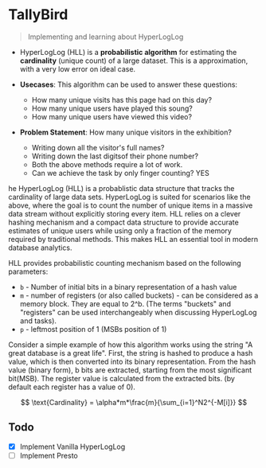 # TallyBird
> Implementing and learning about HyperLogLog

- HyperLogLog (HLL) is a __probabilistic algorithm__ for estimating the __cardinality__ (unique count) of a large dataset. This is a approximation, with a very low error on ideal case.
- __Usecases__: This algorithm can be used to answer these questions:
    - How many unique visits has this page had on this day?
    - How many unique users have played this soung?
    - How many unique users have viewed this video?

- __Problem Statement__: How many unique visitors in the exhibition?
    - Writing down all the visitor's full names?
    - Writing down the last digitsof their phone number?
    - Both the above methods require a lot of work.
    - Can we achieve the task by only finger counting? YES

he HyperLogLog (HLL) is a probablistic data structure that tracks the cardinality of large data sets. HyperLogLog is suited for scenarios like the above, where the goal is to count the number of unique items in a massive data stream without explicitly storing every item. HLL relies on a clever hashing mechanism and a compact data structure to provide accurate estimates of unique users while using only a fraction of the memory required by traditional methods. This makes HLL an essential tool in modern database analytics.

HLL provides probabilistic counting mechanism based on the following parameters:

- `b` - Number of initial bits in a binary representation of a hash value
- `m` - number of registers (or also called buckets) - can be considered as a memory block. They are equal to 2^b. (The terms "buckets" and "registers" can be used interchangeably when discussing HyperLogLog and tasks).
- `p` - leftmost position of 1 (MSBs position of 1)


Consider a simple example of how this algorithm works using the string "A great database is a great life". First, the string is hashed to produce a hash value, which is then converted into its binary representation. From the hash value (binary form), b bits are extracted, starting from the most significant bit(MSB). The register value is calculated from the extracted bits. (by default each register has a value of 0).

$$
\text{Cardinality} = \alpha*m*\frac{m}{\sum_{i=1}^N2^{-M[i]}}
$$

## Todo
- [x] Implement Vanilla HyperLogLog
- [ ] Implement Presto
